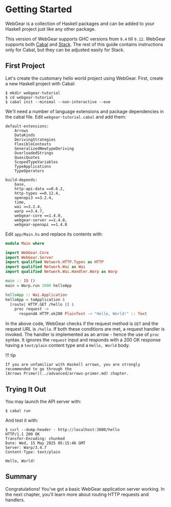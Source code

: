 # Getting Started
WebGear is a collection of Haskell packages and can be added to your Haskell project just like any other package.

This version of WebGear supports GHC versions from `9.4` till `9.12`. WebGear supports both
[Cabal](https://cabal.readthedocs.io/) and [Stack](https://haskellstack.org/). The rest of this guide contains
instructions only for Cabal, but they can be adjusted easily for Stack.

## First Project
Let's create the customary hello world project using WebGear. First, create a new Haskell project with Cabal:

```shell-session
$ mkdir webgear-tutorial
$ cd webgear-tutorial
$ cabal init --minimal --non-interactive --exe
```

We'll need a number of language extensions and package dependencies in the cabal file. Edit `webgear-tutorial.cabal` and
add them:

```
default-extensions:
    Arrows
    DataKinds
    DerivingStrategies
    FlexibleContexts
    GeneralizedNewtypeDeriving
    OverloadedStrings
    QuasiQuotes
    ScopedTypeVariables
    TypeApplications
    TypeOperators

build-depends:
    base,
    http-api-data ==0.6.2,
    http-types ==0.12.4,
    openapi3 ==3.2.4,
    time,
    wai ==3.2.4,
    warp ==3.4.7,
    webgear-core ==1.4.0,
    webgear-server ==1.4.0,
    webgear-openapi ==1.4.0
```


Edit `app/Main.hs` and replace its contents with:

```haskell
module Main where

import WebGear.Core
import WebGear.Server
import qualified Network.HTTP.Types as HTTP
import qualified Network.Wai as Wai
import qualified Network.Wai.Handler.Warp as Warp

main :: IO ()
main = Warp.run 3000 helloApp

helloApp :: Wai.Application
helloApp = toApplication $
  [route| HTTP.GET /hello |] $
    proc request ->
      respondA HTTP.ok200 PlainText -< "Hello, World!" :: Text
```

In the above code, WebGear checks if the request method is `GET` and the request URL is `/hello`. If both these
conditions are met, a request handler is invoked. The handler is implemented as an arrow - hence the use of `proc`
syntax. It ignores the `request` input and responds with a 200 OK response having a `text/plain` content type and a
`Hello, World` body.

!!! tip

    If you are unfamiliar with Haskell arrows, you are strongly recommended to go through the
    [Arrows Primer](../advanced/arrows-primer.md) chapter.

## Trying It Out
You may launch the API server with:

```shell-session
$ cabal run
```

And test it with:

```shell-session
$ curl --dump-header - http://localhost:3000/hello
HTTP/1.1 200 OK
Transfer-Encoding: chunked
Date: Wed, 15 May 2025 05:15:46 GMT
Server: Warp/3.4.7
Content-Type: text/plain

Hello, World!
```

## Summary
Congratulations! You've got a basic WebGear application server working. In the next chapter, you'll learn more about
routing HTTP requests and handlers.
